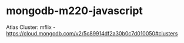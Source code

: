 # mongodb-m220-javascript

Atlas Cluster:
mflix - https://cloud.mongodb.com/v2/5c89914df2a30b0c7d010050#clusters